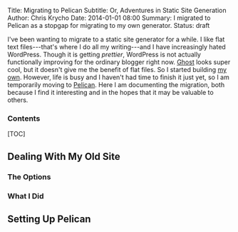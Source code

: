 Title: Migrating to Pelican
Subtitle: Or, Adventures in Static Site Generation
Author: Chris Krycho
Date: 2014-01-01 08:00
Summary: I migrated to Pelican as a stopgap for migrating to my own generator.
Status: draft

I've been wanting to migrate to a static site generator for a while. I like flat
text files---that's where I do all my writing---and I have increasingly hated
WordPress. Though it is getting *prettier*, WordPress is not actually
functionally improving for the ordinary blogger right now.
[Ghost](http://ghost.org) looks super cool, but it doesn't give me the benefit
of flat files. So I started building [my own](http://step-stool.io). However,
life is busy and I haven't had time to finish it just yet, so I am temporarily
moving to [Pelican](http://docs.getpelican.com). Here I am documenting the
migration, both because I find it interesting and in the hopes that it may be
valuable to others.

### Contents

[TOC]

## Dealing With My Old Site

### The Options

### What I Did

## Setting Up Pelican
